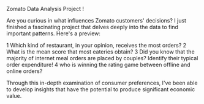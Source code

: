 Zomato Data Analysis Project !

Are you curious in what influences Zomato customers' decisions?
I just finished a fascinating project that delves deeply into the data to find important patterns. Here's a preview:

 1 Which kind of restaurant, in your opinion, receives the most orders? 
 2 What is the mean score that most eateries obtain? 
 3 Did you know that the majority of internet meal orders are placed by couples? Identify their typical order expenditure!
 4 who is winning the rating game between offline and online orders?

Through this in-depth examination of consumer preferences, I've been able to develop insights that have the potential to produce significant economic value.
